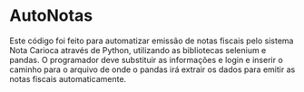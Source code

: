 # AutoNotas
 Este código foi feito para automatizar emissão de notas fiscais pelo sistema Nota Carioca através de Python, utilizando as bibliotecas selenium e pandas. O programador deve substituir as informações e login e inserir o caminho para o arquivo de onde o pandas irá extrair os dados para emitir as notas fiscais automaticamente. 
